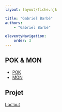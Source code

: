 ```yaml
---
layout: layout/fiche.njk

title: "Gabriel Barbé"
authors:
    - "Gabriel Barbé"

eleventyNavigation:
    order: 3
---
```


## POK & MON

* [POK](./pok)
* [MON](./mon)

## Projet

[Loc'out](../_projets/Locout)
